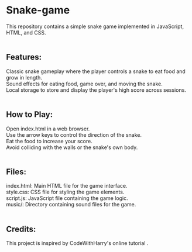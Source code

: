 # Snake-game
This repository contains a simple snake game implemented in JavaScript, HTML, and CSS.       
<br>

<h2><b>Features:   </b></h2>
Classic snake gameplay where the player controls a snake to eat food and grow in length.       <br>
Sound effects for eating food, game over, and moving the snake.                                <br>
Local storage to store and display the player's high score across sessions.                    <br>
<br>

<h2><b>How to Play:    </b></h2>
Open index.html in a web browser.                              <br>
Use the arrow keys to control the direction of the snake.      <br>
Eat the food to increase your score.                           <br>
Avoid colliding with the walls or the snake's own body.        <br>
<br>

<h2><b>Files:     </b></h2>
index.html: Main HTML file for the game interface.              <br>
style.css: CSS file for styling the game elements.              <br>
script.js: JavaScript file containing the game logic.           <br>
music/: Directory containing sound files for the game.          <br>
<br>

<h2><b>Credits:  </b></h2>                 
This project is inspired by CodeWithHarry's online tutorial .   <br>
